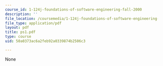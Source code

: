 ```yaml
---
course_id: 1-124j-foundations-of-software-engineering-fall-2000
description: ''
file_location: /coursemedia/1-124j-foundations-of-software-engineering-fall-2000/50a0373ac6a2feb92a0339874b2506c3_ps1.pdf
file_type: application/pdf
layout: pdf
title: ps1.pdf
type: course
uid: 50a0373ac6a2feb92a0339874b2506c3

---
```

None